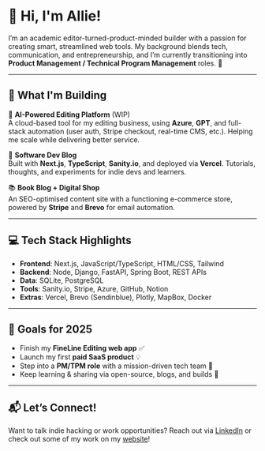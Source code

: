 # 👋 Hi, I'm Allie!

I’m an academic editor-turned-product-minded builder with a passion for creating smart, streamlined web tools. My background blends tech, communication, and entrepreneurship, and I’m currently transitioning into **Product Management / Technical Program Management** roles. 🎯

---

## 🚀 What I'm Building

🔧 **AI-Powered Editing Platform** (WIP)  
A cloud-based tool for my editing business, using **Azure**, **GPT**, and full-stack automation (user auth, Stripe checkout, real-time CMS, etc.). Helping me scale while delivering better service.

🧠 **Software Dev Blog**  
Built with **Next.js**, **TypeScript**, **Sanity.io**, and deployed via **Vercel**. Tutorials, thoughts, and experiments for indie devs and learners.

📚 **Book Blog + Digital Shop**  
An SEO-optimised content site with a functioning e-commerce store, powered by **Stripe** and **Brevo** for email automation.

---

## 💻 Tech Stack Highlights

- **Frontend**: Next.js, JavaScript/TypeScript, HTML/CSS, Tailwind  
- **Backend**: Node, Django, FastAPI, Spring Boot, REST APIs
- **Data**: SQLite, PostgreSQL
- **Tools**: Sanity.io, Stripe, Azure, GitHub, Notion  
- **Extras**: Vercel, Brevo (Sendinblue), Plotly, MapBox, Docker

---

## 🎯 Goals for 2025

- Finish my **FineLine Editing web app** ✅  
- Launch my first **paid SaaS product** 💡  
- Step into a **PM/TPM role** with a mission-driven tech team 🚀  
- Keep learning & sharing via open-source, blogs, and builds 💬

---

## 📬 Let’s Connect!

Want to talk indie hacking or work opportunities? Reach out via [LinkedIn](https://www.linkedin.com/in/allie-griffin) or check out some of my work on my [website](https://www.allie-codes.com/portfolio)!


<!---
afgriffin/afgriffin is a ✨ special ✨ repository because its `README.md` (this file) appears on your GitHub profile.
You can click the Preview link to take a look at your changes.
--->
